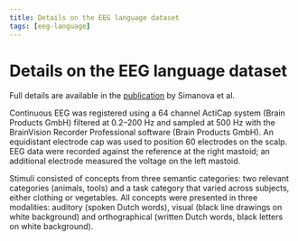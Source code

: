 ```yaml
---
title: Details on the EEG language dataset
tags: [eeg-language]
---
```


# Details on the EEG language dataset

Full details are available in the [publication](https://doi.org/10.1371/journal.pone.0014465) by Simanova et al.

Continuous EEG was registered using a 64 channel ActiCap system (Brain Products GmbH) filtered at 0.2–200 Hz and sampled at 500 Hz with the BrainVision Recorder Professional software (Brain Products GmbH). An equidistant electrode cap was used to position 60 electrodes on the scalp. EEG data were recorded against the reference at the right mastoid; an additional electrode measured the voltage on the left mastoid.

Stimuli consisted of concepts from three semantic categories: two relevant categories (animals, tools) and a task category that varied across subjects, either clothing or vegetables. All concepts were presented in three modalities: auditory (spoken Dutch words), visual (black line drawings on white background) and orthographical (written Dutch words, black letters on white background).
